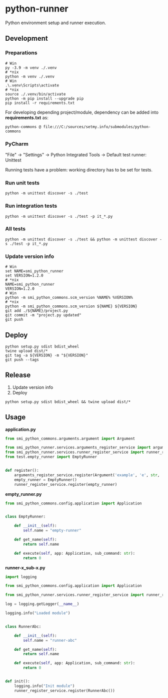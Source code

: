 # python-runner

Python environment setup and runner execution.

## Development

### Preparations

```shell
# Win
py -3.9 -m venv ./.venv
# *nix
python -m venv ./.venv
# Win
.\.venv\Scripts\activate
# *nix
source ./.venv/bin/activate
python -m pip install --upgrade pip
pip install -r requirements.txt
```

For developing depending project/module, dependency can be added into **requirements.txt** as:

    python-commons @ file:///C:/sources/setmy.info/submodules/python-commons

### PyCharm

"File" -> "Settings" -> Python Integrated Tools -> Default test runner: Unittest

Running tests have a problem: working directory has to be set for tests.

### Run unit tests

```shell
python -m unittest discover -s ./test
```

### Run integration tests

```shell
python -m unittest discover -s ./test -p it_*.py
```

### All tests

```shell
python -m unittest discover -s ./test && python -m unittest discover -s ./test -p it_*.py
```

### Update version info

```shell
# Win
set NAME=smi_python_runner
set VERSION=1.2.0
# *nix
NAME=smi_python_runner
VERSION=1.2.0
# Win
python -m smi_python_commons.scm_version %NAME% %VERSION%
# *nix
python -m smi_python_commons.scm_version ${NAME} ${VERSION}
git add ./${NAME}/project.py
git commit -m "project.py updated"
git push
```

## Deploy

```shell
python setup.py sdist bdist_wheel
twine upload dist/*
git tag -a ${VERSION} -m "${VERSION}"
git push --tags
```

## Release

1. Update version info
2. Deploy

```shell
python setup.py sdist bdist_wheel && twine upload dist/*
```

## Usage

**application.py**

```python
from smi_python_commons.arguments.argument import Argument

from smi_python_runner.services.arguments_register_service import arguments_register_service
from smi_python_runner.services.runner_register_service import runner_register_service
from test.empty_runner import EmptyRunner


def register():
    arguments_register_service.register(Argument('example', 'e', str, 'Example', True))
    empty_runner = EmptyRunner()
    runner_register_service.register(empty_runner)
```

**empty_runner.py**

```python
from smi_python_commons.config.application import Application


class EmptyRunner:

    def __init__(self):
        self.name = "empty-runner"

    def get_name(self):
        return self.name

    def execute(self, app: Application, sub_command: str):
        return 0
```

**runner-x_sub-x.py**

```python
import logging

from smi_python_commons.config.application import Application

from smi_python_runner.services.runner_register_service import runner_register_service

log = logging.getLogger(__name__)

logging.info("Loaded module")


class RunnerAbc:

    def __init__(self):
        self.name = "runner-abc"

    def get_name(self):
        return self.name

    def execute(self, app: Application, sub_command: str):
        return 0


def init():
    logging.info("Init module")
    runner_register_service.register(RunnerAbc())
```
